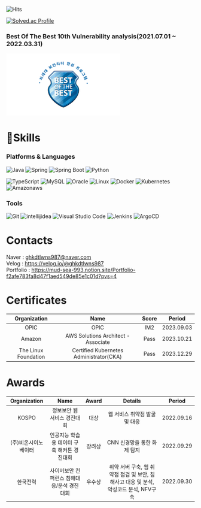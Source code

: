 ![Hits](https://hits.seeyoufarm.com/api/count/incr/badge.svg?url=https%3A%2F%2Fgithub.com%2Fghkdtlwns987&count_bg=%23FFDAC7&title_bg=%23FFADAD&icon=&icon_color=%23E7E7E7&title=hits&edge_flat=false)

[![Solved.ac Profile](http://mazassumnida.wtf/api/v2/generate_badge?boj=ghkdtlwns987)](https://solved.ac/ghkdtlwns987/)

### Best Of The Best 10th Vulnerability analysis(2021.07.01 ~ 2022.03.31)
![Alt text](image.png)
# 💪Skills
### Platforms & Languages
![Java](https://img.shields.io/badge/Java-007396.svg?&style=for-the-badge&logo=Java&logoColor=white)
![Spring](https://img.shields.io/badge/Spring-6DB33F.svg?&style=for-the-badge&logo=Spring&logoColor=white)
![Spring Boot](https://img.shields.io/badge/SpringBoot-6DB33F?style=flat&logo=SpringBoot&logoColor=white)
![Python](https://img.shields.io/badge/Python-3776AB.svg?&style=for-the-badge&logo=Python&logoColor=white)

![TypeScript](https://img.shields.io/badge/TypeScript-3178C6.svg?&style=for-the-badge&logo=TypeScript&logoColor=white)
![MySQL](https://img.shields.io/badge/MySQL-4479A1.svg?&style=for-the-badge&logo=MySQL&logoColor=white)
![Oracle](https://img.shields.io/badge/Oracle-F80000.svg?&style=for-the-badge&logo=Oracle&logoColor=white)
![Linux](https://img.shields.io/badge/Linux-FCC624.svg?&style=for-the-badge&logo=Linux&logoColor=white)
![Docker](https://img.shields.io/badge/Docker-2496ED.svg?&style=for-the-badge&logo=Docker&logoColor=white)
![Kubernetes](https://img.shields.io/badge/Kubernetes-326CE5.svg?&style=for-the-badge&logo=Kubernetes&logoColor=white)
![Amazonaws](https://img.shields.io/badge/amazonaws-232F3E.svg?&style=for-the-badge&logo=amazonaws&logoColor=white)

### Tools
![Git](https://img.shields.io/badge/Git-F05032.svg?&style=for-the-badge&logo=Git&logoColor=white)
![intellijidea](https://img.shields.io/badge/intellijidea-000000.svg?&style=for-the-badge&logo=intellijidea&logoColor=white)
![Visual Studio Code](https://img.shields.io/badge/Visual%20Studio%20Code-007ACC.svg?&style=for-the-badge&logo=Visual%20Studio%20Code&logoColor=white)
![Jenkins](https://img.shields.io/badge/Jenkins-D24939.svg?&style=for-the-badge&logo=Jenkins&logoColor=white)
![ArgoCD](https://img.shields.io/badge/argo-EF7B4D.svg?&style=for-the-badge&logo=argo&logoColor=white)
 
# Contacts
Naver : ghkdtlwns987@naver.com  
Velog : https://velog.io/@ghkdtlwns987  
Portfolio : https://mud-sea-993.notion.site/Portfolio-f2afe783fa8d47f1aed549de85e1c01d?pvs=4
# Certificates
|Organization|Name|Score|Period|
|:---:|:---:|:---:|:---:|
|OPIC|OPIC|IM2|2023.09.03|
|Amazon|AWS Solutions Architect - Associate|Pass|2023.10.21|
|The Linux Foundation|Certified Kubernetes Administrator(CKA)|Pass|2023.12.29|    

# Awards
|Organization|Name|Award|Details|Period|
|:-----:|:-----:|:-----:|:-----:|:----:|
|KOSPO|정보보안 웹 서비스 경진대회|대상|웹 서비스 취약점 발굴 및 대응|2022.09.16|
|(주)비온시이노베이터|인공지능 학습용 데이터 구축 해커톤 경진대회|장려상|CNN 신경망을 통한 화제 탐지|2022.09.29|
|한국전력|사이버보안 컨퍼런스 침해대응/분석 경진대회|우수상|취약 서버 구축, 웹 취약점 점검 및 보안, 침해사고 대응 및 분석, 악성코드 분석, NFV구축|2022.09.30|
